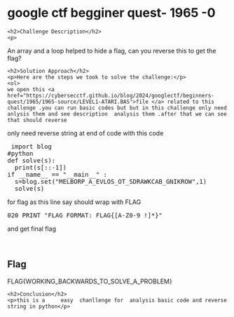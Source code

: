 <title>google ctf begginer quest-  1965 -0</title>

<!DOCTYPE html>
<html>

<body>
    <h1>google ctf begginer quest-  1965 -0</h1>

    <h2>Challenge Description</h2>
    <p>  
An array and a loop helped to hide a flag, can 
you reverse this to get the flag?
</p>
 
    <h2>Solution Approach</h2>
    <p>Here are the steps we took to solve the challenge:</p>
    <ol>
    we open this <a href="https://cybersecctf.github.io/blog/2024/googlectf/beginners-quest/1965/1965-source/LEVEL1-ATARI.BAS">file </a> related to this challenge .you can run basic codes but but in this challenge only need anlysis them and see description  analysis them .after that we can see that should reverse
only need reverse string at end of code
with this code
<pre>
 import blog
#python
def solve(s):
  print(s[::-1])
if __name__ == "__main__" :
  s=blog.set("MELBORP_A_EVLOS_OT_SDRAWKCAB_GNIKROW",1) 
  solve(s)
</pre>
for flag as this line say should wrap with FLAG
<pre>
020 PRINT "FLAG FORMAT: FLAG{[A-Z0-9_!]*}"
</pre>
and get final flag
 
<br>
    <h2>Flag</h2>
    <p class="flag">FLAG{WORKING_BACKWARDS_TO_SOLVE_A_PROBLEM}
</p>

    <h2>Conclusion</h2>
    <p>this is a     easy  chanllenge for  analysis basic code and reverse string in python</p>
</body>
</html>






